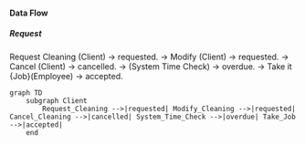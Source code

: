 #### Data Flow

##### Request
Request Cleaning (Client) -> requested.
                          -> Modify (Client) -> requested.
                          -> Cancel (Client) -> cancelled.
                          -> (System Time Check) -> overdue.
                          -> Take it {Job}(Employee) -> accepted.
```mermaid
graph TD
    subgraph Client
        Request_Cleaning -->|requested| Modify_Cleaning -->|requested| Cancel_Cleaning -->|cancelled| System_Time_Check -->|overdue| Take_Job -->|accepted|
    end
```
